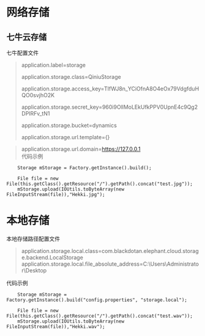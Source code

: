 
# 网络存储

## 七牛云存储

七牛配置文件

> application.label=storage
>
> application.storage.class=QiniuStorage
>
> application.storage.access_key=TIfWJ8n_YCiOfnA8O4eOx79VdgfduHQO0svjhO2K
>
> application.storage.secret_key=960i9OllMoLEkUfkPPV0UpnE4c9Qg2DPIRFv_tN1
>
> application.storage.bucket=dynamics
>
> application.storage.url.template={}   
> 

> application.storage.url.domain=https://127.0.0.1  
代码示例

```
    Storage mStorage = Factory.getInstance().build();

    File file = new File(this.getClass().getResource("/").getPath().concat("test.jpg"));
    mStorage.upload(IOUtils.toByteArray(new FileInputStream(file)),"Hekki.jpg");
```



# 本地存储

本地存储路径配置文件

> application.storage.local.class=com.blackdotan.elephant.cloud.storage.backend.LocalStorage
> application.storage.local.file_absolute_address=C:\\Users\\Administrator\\Desktop


代码示例

```
    Storage mStorage = Factory.getInstance().build("config.properties", "storage.local");

    File file = new File(this.getClass().getResource("/").getPath().concat("test.wav"));
    mStorage.upload(IOUtils.toByteArray(new FileInputStream(file)),"Hekki.wav");
```
